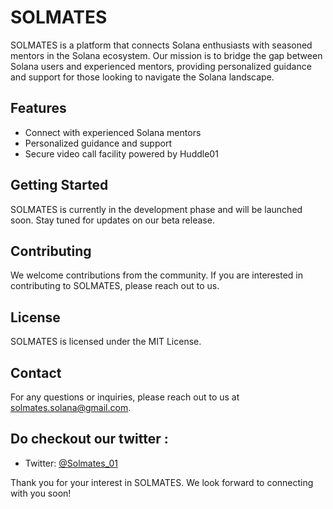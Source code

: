 # SOLMATES

SOLMATES is a platform that connects Solana enthusiasts with seasoned mentors in the Solana ecosystem. Our mission is to bridge the gap between Solana users and experienced mentors, providing personalized guidance and support for those looking to navigate the Solana landscape.

## Features

- Connect with experienced Solana mentors
- Personalized guidance and support
- Secure video call facility powered by Huddle01

## Getting Started

SOLMATES is currently in the development phase and will be launched soon. Stay tuned for updates on our beta release.

## Contributing

We welcome contributions from the community. If you are interested in contributing to SOLMATES, please reach out to us.

## License

SOLMATES is licensed under the MIT License.

## Contact

For any questions or inquiries, please reach out to us at [solmates.solana@gmail.com](mailto:solmates.solana@gmail.com).

## Do checkout our twitter : 

- Twitter: [@Solmates_01](https://twitter.com/Solmates_01) </br>


Thank you for your interest in SOLMATES. We look forward to connecting with you soon!
